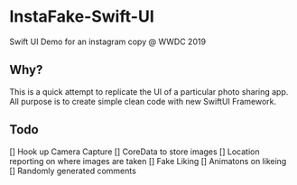 # InstaFake-Swift-UI
Swift UI Demo for an instagram copy @ WWDC 2019

## Why?
This is a quick attempt to replicate the UI of a particular photo sharing app. All purpose is to create simple clean code with 
new SwiftUI Framework.

## Todo
[] Hook up Camera Capture
[] CoreData to store images 
[] Location reporting on where images are taken
[] Fake Liking 
[] Animatons on likeing
[] Randomly generated comments
